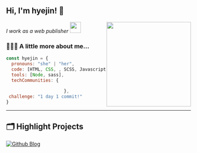 <h2> Hi, I'm hyejin! 👋</h2>
<img align='right' src="https://media.giphy.com/media/ieyl9zmCjO4b4t6qoY/giphy.gif" width="230">
<p><em>I work as a web publisher <img src="https://media.giphy.com/media/WUlplcMpOCEmTGBtBW/giphy.gif" width="30"> 
</em></p>



###  👩🏻‍💻 A little more about me... 

```javascript
const hyejin = {
  pronouns: "she" | "her",
  code: [HTML, CSS, , SCSS, Javascript, JQuery],
  tools: [Node, sass],
  techCommunities: {
                        
                      },
 challenge: "1 day 1 commit!"
}
```  
  
  
  
---  
  
  
  
## 🗂️ Highlight Projects

<a href="https://github.com/Chohyejin53/Chohyejin53.github.io">
  <img align="center" src="https://github-readme-stats.vercel.app/api/pin/?username=zhenye-na&repo=DA-RNN&show_icons=true&line_height=27&title_color=6aa6f8&text_color=8a919a&icon_color=6aa6f8&bg_color=22272e" alt="Github Blog" />
</a>

<!-- <a href="https://github.com/Zhenye-Na/crnn-pytorch">
  <img align="center" src="https://github-readme-stats.vercel.app/api/pin/?username=zhenye-na&repo=crnn-pytorch&show_icons=true&line_height=27&title_color=6aa6f8&text_color=8a919a&icon_color=6aa6f8&bg_color=22272e" alt="crnn-pytorch" />
</a> -->

<!-- ## 💻 This week, I spent my time on:

[![zhenye's wakatime stats](https://github-readme-stats.vercel.app/api/wakatime?username=nazhenye&line_height=27&title_color=6aa6f8&text_color=8a919a&icon_color=6aa6f8&bg_color=22272e)](https://github.com/anuraghazra/github-readme-stats) -->
